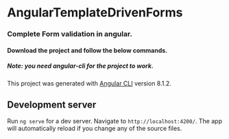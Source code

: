 # AngularTemplateDrivenForms

### Complete Form validation in angular.

#### Download the project and follow the below commands.

##### Note: you need angular-cli for the project to work.

This project was generated with [Angular CLI](https://github.com/angular/angular-cli) version 8.1.2.

## Development server

Run `ng serve` for a dev server. Navigate to `http://localhost:4200/`. The app will automatically reload if you change any of the source files.
